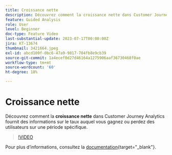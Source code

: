 ```yaml
---
title: Croissance nette
description: Découvrez comment la croissance nette dans Customer Journey Analytics fournit des informations sur le taux auquel vous gagnez ou perdez des utilisateurs sur une période spécifique.
feature: Guided Analysis
role: User
level: Beginner
doc-type: Feature Video
last-substantial-update: 2023-07-17T00:00:00Z
jira: KT-13674
thumbnail: 3421664.jpeg
exl-id: abcd109f-0bc6-47a9-9817-704fb8e9cb39
source-git-commit: 1a4ecef0d27d46164a1275906aaf36730468f0ae
workflow-type: tm+mt
source-wordcount: '60'
ht-degree: 18%

---
```


# Croissance nette

Découvrez comment la **croissance nette** dans Customer Journey Analytics fournit des informations sur le taux auquel vous gagnez ou perdez des utilisateurs sur une période spécifique.

>[!VIDEO](https://video.tv.adobe.com/v/3421664/?learn=on)

Pour plus dʼinformations, consultez la [documentation](https://experienceleague.adobe.com/docs/analytics-platform/using/guided-analysis/user-growth/net-growth.html){target="_blank"}.
